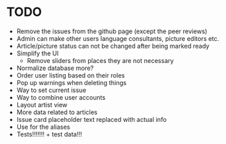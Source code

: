 TODO
====

* Remove the issues from the github page (except the peer reviews)
* Admin can make other users language consultants, picture editors etc.
* Article/picture status can not be changed after being marked ready
* Simplify the UI
  * Remove sliders from places they are not necessary
* Normalize database more?
* Order user listing based on their roles
* Pop up warnings when deleting things
* Way to set current issue
* Way to combine user accounts
* Layout artist view
* More data related to articles
* Issue card placeholder text replaced with actual info
* Use for the aliases
* Tests!!!!!!! + test data!!!